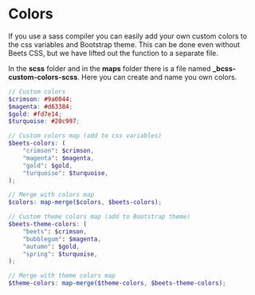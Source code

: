 # Colors

If you use a sass compiler you can easily add your own custom colors to the css variables and Bootstrap theme. This can be done even without Beets CSS, but we have lifted out the function to a separate file.

In the **scss** folder and in the **maps** folder there is a file named **_bcss-custom-colors-scss**. Here you can create and name you own colors.

```scss linenums="1" title="scss/maps/_bcss-custom-colors.scss"
// Custom colors
$crimson: #9a0044;
$magenta: #d63384;
$gold: #fd7e14;
$turquoise: #20c997;

// Custom colors map (add to css variables)
$beets-colors: (
	"crimson": $crimson,
	"magenta": $magenta,
	"gold": $gold,
	"turquoise": $turquoise,
);

// Merge with colors map
$colors: map-merge($colors, $beets-colors);

// Custom theme colors map (add to Bootstrap theme)
$beets-theme-colors: (
	"beets": $crimson,
	"bubblegum": $magenta,
	"autumn": $gold,
	"spring": $turquoise,
);

// Merge with theme colors map
$theme-colors: map-merge($theme-colors, $beets-theme-colors);
```